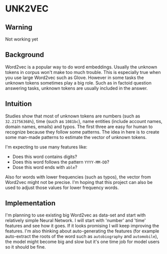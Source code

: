 # UNK2VEC

## Warning

Not working yet

## Background

Word2vec is a popular way to do word embeddings. Usually the unknown tokens in corpus won't make too much trouble. This
is especially true when you use large Word2vec such as Glove. However in some tasks the unknown tokens sometimes play a
big role. Such as in factoid question answering tasks, unknown tokens are usually included in the answer.

## Intuition

Studies show that most of unknown tokens are numbers (such as `32.21756368%`), time (such as `1081bc`), name entities
(include account names, domain names, emails) and typos. The first three are easy for human to recognize because they
follow some patterns. The idea in here is to create some man-made patterns to estimate the vector of unknown tokens.

I'm expecting to use many features like:
 * Does this word contains digits?
 * Does this word follows the pattern `YYYY-MM-DD`?
 * Dose this word ends with `able`?

Also for words with lower frequencies (such as typos), the vector from Word2vec might not be precise. I'm hoping that
this project can also be used to adjust those values for lower frequency words.

## Implementation

I'm planning to use existing big Word2vec as data-set and start with relatively simple Neural Network. I will start with
'number' and 'time' features and see how it goes. If it looks promising I will keep improving the features. I'm also
thinking about auto-generating the features (for example auto-extract the roots of the word such as `autobiography` and
`automobile`), the model might become big and slow but it's one time job for model users so it should be fine. 